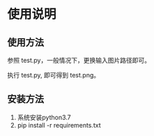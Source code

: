 # 使用说明

## 使用方法

参照 test.py，一般情况下，更换输入图片路径即可。

执行 test.py, 即可得到 test.png。

## 安装方法

1. 系统安装python3.7
2. pip install -r requirements.txt